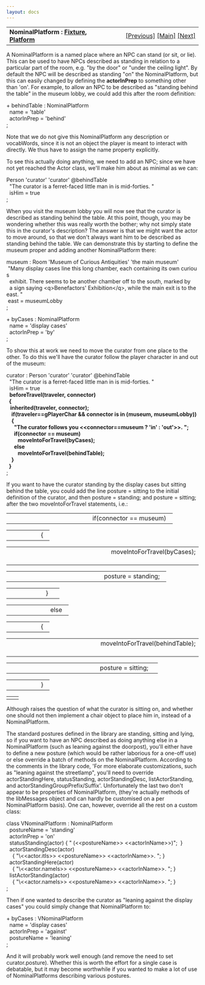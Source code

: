 ```yaml
---
layout: docs
---
```

<table width="100%" data-border="0" data-cellspacing="0"
data-cellpadding="3" data-bgcolor="#C0C0C0">
<colgroup>
<col style="width: 50%" />
<col style="width: 50%" />
</colgroup>
<tbody>
<tr>
<td style="text-align: left;"><strong>NominalPlatform : <a
href="fixture.html">Fixture</a>, <a
href="platform.html">Platform</a><br />
</strong></td>
<td style="text-align: right;"><a href="platform.html">[Previous]</a> <a
href="generalintroduction.html">[Main]</a> <a
href="bed.html">[Next]</a></td>
</tr>
</tbody>
</table>

  
A NominalPlatform is a named place where an NPC can stand (or sit, or
lie). This can be used to have NPCs described as standing in relation to
a particular part of the room, e.g. "by the door" or "under the ceiling
light". By default the NPC will be described as standing "on" the
NominalPlatform, but this can easily changed by defining the
**actorInPrep** to something other than 'on'. For example, to allow an
NPC to be described as "standing behind the table" in the museum lobby,
we could add this after the room definition:  
  
+ behindTable : NominalPlatform     
  name = 'table'  
  actorInPrep = 'behind'  
;  
  
Note that we do not give this NominalPlatform any description or
vocabWords, since it is not an object the player is meant to interact
with directly. We thus have to assign the name property explicitly.  
  
To see this actually doing anything, we need to add an NPC; since we
have not yet reached the Actor class, we'll make him about as minimal as
we can:  
  
Person 'curator' 'curator' @behindTable  
  "The curator is a ferret-faced little man in is mid-forties. "  
  isHim = true    
;  
  
When you visit the museum lobby you will now see that the curator is
described as standing behind the table. At this point, though, you may
be wondering whether this was really worth the bother; why not simply
state this in the curator's description? The answer is that we might
want the actor to move around, so that we don't always want him to be
described as standing behind the table. We can demonstrate this by
starting to define the museum proper and adding another NominalPlatform
there:  
  
museum : Room 'Museum of Curious Antiquities' 'the main museum'  
 "Many display cases line this long chamber, each containing its own curious  
  exhibit. There seems to be another chamber off to the south, marked by  
  a sign saying \<q\>Benefactors' Exhibition\</q\>, while the main exit is to the east. "  
 east = museumLobby   
;  
  
+ byCases : NominalPlatform  
  name = 'display cases'  
  actorInPrep = 'by'    
;  
  
To show this at work we need to move the curator from one place to the
other. To do this we'll have the curator follow the player character in
and out of the museum:  
  
curator : Person 'curator' 'curator' @behindTable  
  "The curator is a ferret-faced little man in is mid-forties. "  
  isHim = true      
  **beforeTravel(traveler, connector)  
  {  
   inherited(traveler, connector);  
    if(traveler==gPlayerChar && connector is in (museum, museumLobby))  
    {  
      "The curator follows you \<\<connector==museum ? 'in' : 'out'\>\>. ";  
      if(connector == museum)  
         moveIntoForTravel(byCases);  
      else  
         moveIntoForTravel(behindTable);  
    }      
  }**  
;  
  
If you want to have the curator standing by the display cases but
sitting behind the table, you could add the line posture = sitting to
the initial definition of the curator, and then posture = standing; and
posture = sitting; after the two moveIntoForTravel statements, i.e.:  
  

<table data-border="0" data-cellpadding="0" data-cellspacing="0">
<colgroup>
<col style="width: 50%" />
<col style="width: 50%" />
</colgroup>
<tbody>
<tr data-valign="TOP">
<td width="28"></td>
<td>if(connector == museum)  <br />
</td>
</tr>
</tbody>
</table>

<table data-border="0" data-cellpadding="0" data-cellspacing="0">
<colgroup>
<col style="width: 50%" />
<col style="width: 50%" />
</colgroup>
<tbody>
<tr data-valign="TOP">
<td width="28"></td>
<td>      {  <br />
</td>
</tr>
</tbody>
</table>

<table data-border="0" data-cellpadding="0" data-cellspacing="0">
<colgroup>
<col style="width: 50%" />
<col style="width: 50%" />
</colgroup>
<tbody>
<tr data-valign="TOP">
<td width="28"></td>
<td>         moveIntoForTravel(byCases);  <br />
</td>
</tr>
</tbody>
</table>

<table data-border="0" data-cellpadding="0" data-cellspacing="0">
<colgroup>
<col style="width: 50%" />
<col style="width: 50%" />
</colgroup>
<tbody>
<tr data-valign="TOP">
<td width="28"></td>
<td>         posture = standing;  <br />
</td>
</tr>
</tbody>
</table>

<table data-border="0" data-cellpadding="0" data-cellspacing="0">
<colgroup>
<col style="width: 50%" />
<col style="width: 50%" />
</colgroup>
<tbody>
<tr data-valign="TOP">
<td width="28"></td>
<td>      }     <br />
</td>
</tr>
</tbody>
</table>

<table data-border="0" data-cellpadding="0" data-cellspacing="0">
<colgroup>
<col style="width: 50%" />
<col style="width: 50%" />
</colgroup>
<tbody>
<tr data-valign="TOP">
<td width="28"></td>
<td>      else  <br />
</td>
</tr>
</tbody>
</table>

<table data-border="0" data-cellpadding="0" data-cellspacing="0">
<colgroup>
<col style="width: 50%" />
<col style="width: 50%" />
</colgroup>
<tbody>
<tr data-valign="TOP">
<td width="28"></td>
<td>      {  <br />
</td>
</tr>
</tbody>
</table>

<table data-border="0" data-cellpadding="0" data-cellspacing="0">
<colgroup>
<col style="width: 50%" />
<col style="width: 50%" />
</colgroup>
<tbody>
<tr data-valign="TOP">
<td width="28"></td>
<td>         moveIntoForTravel(behindTable);  <br />
</td>
</tr>
</tbody>
</table>

<table data-border="0" data-cellpadding="0" data-cellspacing="0">
<colgroup>
<col style="width: 50%" />
<col style="width: 50%" />
</colgroup>
<tbody>
<tr data-valign="TOP">
<td width="28"></td>
<td>         posture = sitting;    <br />
</td>
</tr>
</tbody>
</table>

<table data-border="0" data-cellpadding="0" data-cellspacing="0">
<colgroup>
<col style="width: 50%" />
<col style="width: 50%" />
</colgroup>
<tbody>
<tr data-valign="TOP">
<td width="28"></td>
<td>      }  <br />
</td>
</tr>
</tbody>
</table>

|     |     |
|-----|-----|
|     |     |

  
Although raises the question of what the curator is sitting on, and
whether one should not then implement a chair object to place him in,
instead of a NominalPlatform.  
  
The standard postures defined in the library are standing, sitting and
lying, so if you want to have an NPC described as doing anything else in
a NominalPlatform (such as leaning against the doorpost), you'll either
have to define a new posture (which would be rather laborious for a
one-off use) or else override a batch of methods on the NominalPlatform.
According to the comments in the library code, 'For more elaborate
customizations, such as "leaning against the streetlamp", you'll need to
override actorStandingHere, statusStanding, actorStandingDesc,
listActorStanding, and actorStandingGroupPrefix/Suffix'. Unfortunately
the last two don't appear to be properties of NominalPlatform, (they're
actually methods of the libMessages object and can hardly be customised
on a per NominalPlatform basis). One can, however, override all the rest
on a custom class:  
  
class VNominalPlatform : NominalPlatform  
  postureName = 'standing'  
  actorInPrep = 'on'  
  statusStanding(actor) { " (\<\<postureName\>\> \<\<actorInName\>\>)";  }  
  actorStandingDesc(actor)   
    { "\\\<\<actor.itIs\>\> \<\<postureName\>\> \<\<actorInName\>\>. "; }  
  actorStandingHere(actor)  
    { "\\\<\<actor.nameIs\>\> \<\<postureName\>\> \<\<actorInName\>\>. "; }   
  listActorStanding(actor)  
    { "\\\<\<actor.nameIs\>\> \<\<postureName\>\> \<\<actorInName\>\>. "; }     
;   
  
Then if one wanted to describe the curator as "leaning against the
display cases" you could simply change that NominalPlatform to:  
  
+ byCases : VNominalPlatform  
  name = 'display cases'  
  actorInPrep = 'against'    
  postureName = 'leaning'  
;  
  
And it will probably work well enough (and remove the need to set
curator.posture). Whether this is worth the effort for a single case is
debatable, but it may become worthwhile if you wanted to make a lot of
use of NominalPlatforms describing various postures.  
  
  
  
  
  
